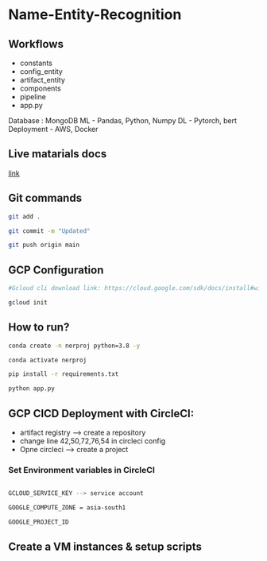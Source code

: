 # Name-Entity-Recognition

## Workflows

- constants
- config_entity
- artifact_entity
- components
- pipeline
- app.py

Database : MongoDB
ML - Pandas, Python, Numpy
DL - Pytorch, bert
Deployment - AWS, Docker

## Live matarials docs

[link](https://docs.google.com/document/d/1UFiHnyKRqgx8Lodsvdzu58LbVjdWHNf-uab2WmhE0A4/edit?usp=sharing)

## Git commands

```bash
git add .

git commit -m "Updated"

git push origin main
```

## GCP Configuration

```bash
#Gcloud cli download link: https://cloud.google.com/sdk/docs/install#windows

gcloud init
```

## How to run?

```bash
conda create -n nerproj python=3.8 -y
```

```bash
conda activate nerproj
```

```bash
pip install -r requirements.txt
```

```bash
python app.py
```

## GCP CICD Deployment with CircleCI:

- artifact registry --> create a repository
- change line 42,50,72,76,54 in circleci config
- Opne circleci --> create a project

### Set Environment variables in CircleCI

```bash

GCLOUD_SERVICE_KEY --> service account

GOOGLE_COMPUTE_ZONE = asia-south1

GOOGLE_PROJECT_ID

```

## Create a VM instances & setup scripts
